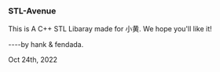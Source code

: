 ### STL-Avenue
This is A C++ STL Libaray made for 小黄. 
We hope you'll like it!

----by hank & fendada.

Oct 24th, 2022
